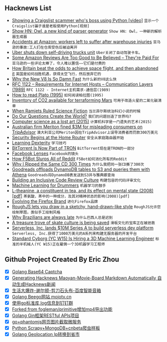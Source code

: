 ## Hacknews List


- [Showing a Craigslist scammer who&#39;s boss using Python [video]](https://www.youtube.com/watch?v=UtNYzv8gLbs&amp;feature=youtu.be)  `显示一个Craigslist骗子谁是老板使用Python[视频]`
- [Show HN: Owl, a new kind of parser generator](https://github.com/ianh/owl)  `Show HN: Owl，一种新的解析器生成器`
- [Accidents at Amazon: workers left to suffer after warehouse injuries](https://www.theguardian.com/technology/2018/jul/30/accidents-at-amazon-workers-left-to-suffer-after-warehouse-injuries)  `亚马逊的事故:工人们在仓库受伤后被迫离开`
- [Uber shuts down self-driving trucks unit](https://techcrunch.com/2018/07/30/ubers-self-driving-trucks-division-is-dead-long-live-uber-self-driving-cars/)  `Uber关闭了自动驾驶卡车。`
- [Some Amazon Reviews Are Too Good to Be Believed – They&#39;re Paid For](https://www.npr.org/2018/07/30/629800775/some-amazon-reviews-are-too-good-to-be-believed-theyre-paid-for)  `亚马逊的一些评论太棒了，令人难以置信——它们是付费的`
- [How Britain beat the odds to achieve space flight, and then abandoned it](https://medium.com/lapsed-historian/an-empire-of-stars-d6b24f92cbc7)  `英国是如何战胜机遇，获得太空飞行，然后放弃它的`
- [Why the New V8 Is So Damn Fast](https://nodesource.com/blog/why-the-new-v8-is-so-damn-fast)  `为什么新的V8这么快`
- [RFC 1122 – Requirements for Internet Hosts – Communication Layers (1989)](https://tools.ietf.org/html/rfc1122)  `RFC 1122 - Internet主机需求-通信层(1989)`
- [How to read Plato (1995)](http://plato-dialogues.org/email/950404_1.htm)  `如何阅读柏拉图(1995)`
- [Inventory of CO2 available for terraforming Mars](https://www.nature.com/articles/s41550-018-0529-6)  `可用于改造火星的二氧化碳清单`
- [When Ramjets Ruled Science Fiction](https://www.tor.com/2018/07/30/when-ramjets-ruled-science-fiction/)  `当兰菲尔斯统治科幻小说的时候`
- [Do Our Questions Create the World?](https://blogs.scientificamerican.com/cross-check/do-our-questions-create-the-world/)  `我们的问题创造了世界吗?`
- [Computer science as a lost art (2015)](http://rubyhacker.com/blog2/20150917.html)  `计算机科学是一门遗失的艺术(2015)`
- [Australian firm Meriton fined $3M for misleading consumers on TripAdvisor](https://www.accc.gov.au/media-release/meriton-to-pay-3-million-for-misleading-consumers-on-tripadvisor)  `澳大利亚公司Meriton因在TripAdvisor上误导消费者而罚款300万美元`
- [Security Begins at the Home Router](https://insights.sei.cmu.edu/sei_blog/2018/07/security-begins-at-the-home-router.html)  `安全从家庭路由器开始`
- [Learning Dexterity](https://blog.openai.com/learning-dexterity/)  `学习技巧`
- [BitTorrent Is Now Part of TRON](http://blog.bittorrent.com/2018/07/23/its-official-bittorrent-is-now-part-of-tron/)  `BitTorrent现在是TRON的一部分`
- [Facebook Lenses](https://stratechery.com/2018/facebook-lenses/)  `Facebook的镜头`
- [How F5Bot Slurps All of Reddit](https://intoli.com/blog/f5bot/)  `F5Bot如何消化所有的Reddit`
- [Why I Ripped the Same CD 300 Times](https://john-millikin.com/%F0%9F%A4%94/why-i-ripped-the-same-cd-300-times)  `为什么我把同一张CD撕了300次`
- [Goodreads offloads DynamoDB tables to S3 and queries them with Athena](https://aws.amazon.com/blogs/big-data/how-goodreads-offloads-amazon-dynamodb-tables-to-amazon-s3-and-queries-them-using-amazon-athena/)  `Goodreads将DynamoDB表发送到S3并与雅典娜查询`
- [Building an Inclusive Code Review Culture](https://blog.plaid.com/building-an-inclusive-code-review-culture/)  `构建包容的代码评审文化`
- [Machine Learning for Drummers](http://blog.petersobot.com/machine-learning-for-drummers)  `机器学习的鼓手`
- [L-theanine, a constituent in tea, and its effect on mental state (2008) [pdf]](http://apjcn.nhri.org.tw/server/APJCN/17%20Suppl%201//167.pdf)  `茶氨酸，茶中的一种成分，及其对精神状态的影响(2008)[pdf]`
- [Evolving the Firefox Brand](https://blog.mozilla.org/opendesign/evolving-the-firefox-brand/)  `进化Firefox品牌`
- [RoughJS lets you draw in a sketchy, hand-drawn-like style](https://www.tutorialdocs.com/tutorial/roughjs/get-started.html)  `RoughJS允许您绘制草图，类似手工绘制风格`
- [Why Brazilians are always late](http://www.bbc.com/travel/story/20180729-why-brazilians-are-always-late)  `为什么巴西人总是迟到`
- [A treasure trove of skate culture is being saved](https://www.huckmag.com/outdoor/rad-archive-dan-adams-skate-culture/)  `滑板文化的宝库正在被拯救`
- [Serverless, Inc. lands $10M Series A to build serverless dev platform](https://techcrunch.com/2018/07/30/serverless-inc-lands-10-m-series-a-to-build-serverless-developers-platform/)  `Serverless, Inc.获得了1000万美元的A系列来构建无服务器的开发平台`
- [Standard Cyborg (YC W15) Is Hiring a 3D Machine Learning Engineer](item?id=17649726)  `标准的半机械人(YC W15)正在雇佣一个3D机器学习工程师`

## Github Project Created By Eric Zhou

- [x] [Golang Base64 Captcha](https://github.com/mojocn/base64Captcha)
- [x] [Generating Hacknews Maoyan-Movie-Board Markdown Automatically 自动生成Hacknews新闻](https://github.com/dejavuzhou/md-genie)
- [x] [生活大爆炸-谢尔顿-剪刀石头布-百度智能音箱](https://github.com/mojocn/dueros-bang-game)
- [x] [Golang Beego网站 mojotv.cn](https://github.com/mojocn/www.mojotv.cn)
- [x] [使用go标准库,log信息到钉钉群](https://github.com/mojocn/dooger)
- [x] [Forked from fogleman/primitive增加mp4导出功能](https://github.com/mojocn/primitive)
- [x] [Golang Gin框架RESTful APIs项目](https://github.com/JJJJJJJerk/ezier-golang-web-api-framework)
- [x] [go+phantomjs网页图片截取微服务](https://github.com/mojocn/screen_shot)
- [x] [Python Scrapy+MongoDB+cnbeta爬虫样板](https://github.com/mojocn/scrapy_mongodb_boilerplate_cnbeta)
- [x] [Golang Geolocation Ip转换到省市](https://github.com/mojocn/ip2location)
